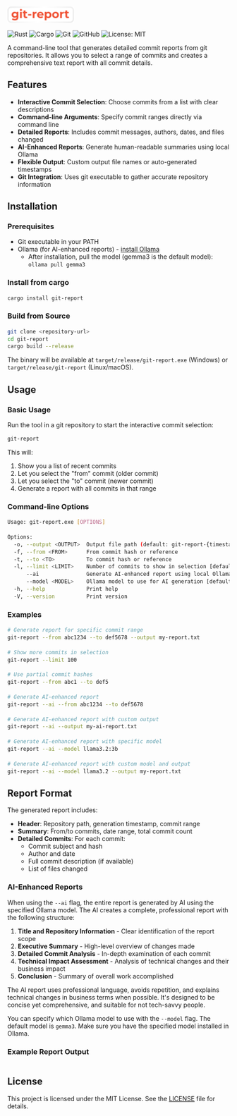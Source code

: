 <img src="assets/header.svg" alt="Git Report Logo" width="30%" height="">

<p align="left">
  <img alt="Rust" src="https://img.shields.io/badge/Rust-000000?logo=rust&logoColor=orange&style=flat-square">
  <img alt="Cargo" src="https://img.shields.io/badge/Cargo-000000?logo=cargo&logoColor=orange&style=flat-square">
  <img alt="Git" src="https://img.shields.io/badge/Git-000000?logo=git&logoColor=F05032&style=flat-square">
  <img alt="GitHub" src="https://img.shields.io/badge/GitHub-000000?logo=github&logoColor=white&style=flat-square">
  <img alt="License: MIT" src="https://img.shields.io/badge/MIT_License-black?style=flat-square">
</p>

A command-line tool that generates detailed commit reports from git repositories. It allows you to select a range of commits and creates a comprehensive text report with all commit details.

## Features

- **Interactive Commit Selection**: Choose commits from a list with clear descriptions
- **Command-line Arguments**: Specify commit ranges directly via command line
- **Detailed Reports**: Includes commit messages, authors, dates, and files changed
- **AI-Enhanced Reports**: Generate human-readable summaries using local Ollama
- **Flexible Output**: Custom output file names or auto-generated timestamps
- **Git Integration**: Uses git executable to gather accurate repository information

## Installation

### Prerequisites

- Git executable in your PATH
- Ollama (for AI-enhanced reports) - [install Ollama](https://ollama.ai/)
  - After installation, pull the model (gemma3 is the default model): `ollama pull gemma3`

### Install from cargo

```bash
cargo install git-report
```

### Build from Source

```bash
git clone <repository-url>
cd git-report
cargo build --release
```

The binary will be available at `target/release/git-report.exe` (Windows) or `target/release/git-report` (Linux/macOS).

## Usage

### Basic Usage

Run the tool in a git repository to start the interactive commit selection:

```bash
git-report
```

This will:
1. Show you a list of recent commits
2. Let you select the "from" commit (older commit)
3. Let you select the "to" commit (newer commit)
4. Generate a report with all commits in that range

### Command-line Options

```bash
Usage: git-report.exe [OPTIONS]

Options:
  -o, --output <OUTPUT>  Output file path (default: git-report-{timestamp}.txt)
  -f, --from <FROM>      From commit hash or reference
  -t, --to <TO>          To commit hash or reference
  -l, --limit <LIMIT>    Number of commits to show in selection [default: 50]
      --ai               Generate AI-enhanced report using local Ollama
      --model <MODEL>    Ollama model to use for AI generation [default: gemma3]
  -h, --help             Print help
  -V, --version          Print version
```

### Examples

```bash
# Generate report for specific commit range
git-report --from abc1234 --to def5678 --output my-report.txt

# Show more commits in selection
git-report --limit 100

# Use partial commit hashes
git-report --from abc1 --to def5

# Generate AI-enhanced report
git-report --ai --from abc1234 --to def5678

# Generate AI-enhanced report with custom output
git-report --ai --output my-ai-report.txt

# Generate AI-enhanced report with specific model
git-report --ai --model llama3.2:3b

# Generate AI-enhanced report with custom model and output
git-report --ai --model llama3.2 --output my-report.txt
```


## Report Format

The generated report includes:

- **Header**: Repository path, generation timestamp, commit range
- **Summary**: From/to commits, date range, total commit count
- **Detailed Commits**: For each commit:
  - Commit subject and hash
  - Author and date
  - Full commit description (if available)
  - List of files changed

### AI-Enhanced Reports

When using the `--ai` flag, the entire report is generated by AI using the specified Ollama model. The AI creates a complete, professional report with the following structure:

1. **Title and Repository Information** - Clear identification of the report scope
2. **Executive Summary** - High-level overview of changes made
3. **Detailed Commit Analysis** - In-depth examination of each commit
4. **Technical Impact Assessment** - Analysis of technical changes and their business impact
5. **Conclusion** - Summary of overall work accomplished

The AI report uses professional language, avoids repetition, and explains technical changes in business terms when possible. It's designed to be concise yet comprehensive, and suitable for not tech-savvy people.

You can specify which Ollama model to use with the `--model` flag. The default model is `gemma3`. Make sure you have the specified model installed in Ollama.

### Example Report Output

```markdown

```

## License

This project is licensed under the MIT License. See the [LICENSE](LICENSE) file for details.